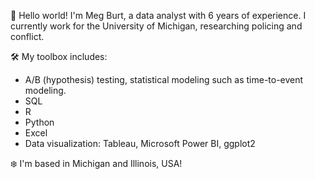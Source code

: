 👋 Hello world! I'm Meg Burt, a data analyst with 6 years of experience. I currently work for the University of Michigan, researching policing and conflict. 

🛠️ My toolbox includes:
  * A/B (hypothesis) testing, statistical modeling such as time-to-event modeling.
  * SQL
  * R
  * Python
  * Excel
  * Data visualization: Tableau, Microsoft Power BI, ggplot2

❄️ I'm based in Michigan and Illinois, USA!
